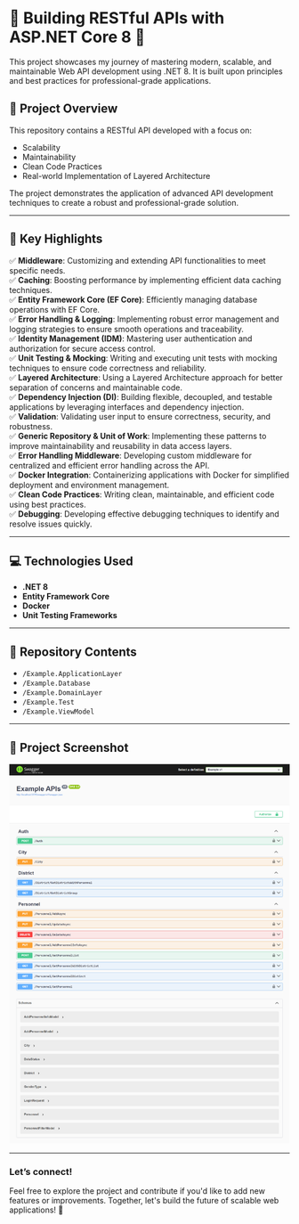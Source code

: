 # 🎉 Building RESTful APIs with ASP.NET Core 8 🎉
This project showcases my journey of mastering modern, scalable, and maintainable Web API development using .NET 8. It is built upon principles and best practices for professional-grade applications.

## 🚀 Project Overview  
This repository contains a RESTful API developed with a focus on:  
- Scalability  
- Maintainability  
- Clean Code Practices  
- Real-world Implementation of Layered Architecture  

The project demonstrates the application of advanced API development techniques to create a robust and professional-grade solution.  

---

## 📌 Key Highlights  
✅ **Middleware**: Customizing and extending API functionalities to meet specific needs.  
✅ **Caching**: Boosting performance by implementing efficient data caching techniques.  
✅ **Entity Framework Core (EF Core)**: Efficiently managing database operations with EF Core.  
✅ **Error Handling & Logging**: Implementing robust error management and logging strategies to ensure smooth operations and traceability.  
✅ **Identity Management (IDM)**: Mastering user authentication and authorization for secure access control.  
✅ **Unit Testing & Mocking**: Writing and executing unit tests with mocking techniques to ensure code correctness and reliability.  
✅ **Layered Architecture**: Using a Layered Architecture approach for better separation of concerns and maintainable code.  
✅ **Dependency Injection (DI)**: Building flexible, decoupled, and testable applications by leveraging interfaces and dependency injection.  
✅ **Validation**: Validating user input to ensure correctness, security, and robustness.  
✅ **Generic Repository & Unit of Work**: Implementing these patterns to improve maintainability and reusability in data access layers.  
✅ **Error Handling Middleware**: Developing custom middleware for centralized and efficient error handling across the API.  
✅ **Docker Integration**: Containerizing applications with Docker for simplified deployment and environment management.  
✅ **Clean Code Practices**: Writing clean, maintainable, and efficient code using best practices.  
✅ **Debugging**: Developing effective debugging techniques to identify and resolve issues quickly.  

---

## 💻 Technologies Used  
- **.NET 8**  
- **Entity Framework Core**  
- **Docker**  
- **Unit Testing Frameworks**  

---

## 📂 Repository Contents
- `/Example.ApplicationLayer`
- `/Example.Database`
- `/Example.DomainLayer`
- `/Example.Test`
- `/Example.ViewModel`

---

## 📸 Project Screenshot
![](Example/Images/image_1.png)

---

### Let’s connect!  
Feel free to explore the project and contribute if you'd like to add new features or improvements. Together, let's build the future of scalable web applications! 🚀
